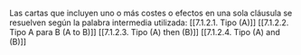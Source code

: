Las cartas que incluyen uno o más costes o efectos en una sola cláusula se resuelven según la palabra intermedia utilizada:
[[7.1.2.1. Tipo (A)]]
[[7.1.2.2. Tipo A para B (A to B)]]
[[7.1.2.3. Tipo (A) then (B)]]
[[7.1.2.4. Tipo (A) and (B)]]
